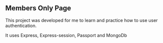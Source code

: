 ## Members Only Page

This project was developed for me to learn and practice how to use user authentication.

It uses Express, Express-session, Passport and MongoDb

